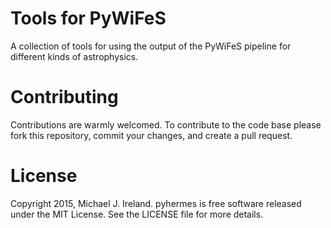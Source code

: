 Tools for PyWiFeS
========

A collection of tools for using the output of the PyWiFeS pipeline for different kinds of astrophysics.

Contributing
============

Contributions are warmly welcomed. To contribute to the code base please fork this repository, commit your changes, and create a pull request.

License
=======

Copyright 2015, Michael J. Ireland. pyhermes is free software released under the MIT License. See the LICENSE file for more details.
